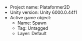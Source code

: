 <!-- UNITY CODE ASSIST INSTRUCTIONS START -->
- Project name: Plataformer2D
- Unity version: Unity 6000.0.44f1
- Active game object:
  - Name: Spawn
  - Tag: Untagged
  - Layer: Default
<!-- UNITY CODE ASSIST INSTRUCTIONS END -->